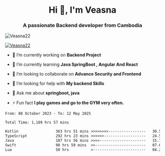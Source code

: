 <h1 align="center">Hi 👋, I'm Veasna</h1>
<h3 align="center">A passionate Backend developer from Cambodia</h3>

<p align="left"> <img src="https://komarev.com/ghpvc/?username=Veasna22&label=Profile%20views&color=0e75b6&style=flat" alt="Veasna22" /> </p>

<p align="left"> <a href="https://github.com/ryo-ma/github-profile-trophy"><img src="https://github-profile-trophy.vercel.app/?username=veasna22&theme=dracula" alt="Veasna22" /></a> </p>

- 🔭 I’m currently working on **Backend Project**

- 🌱 I’m currently learning **Java SpringBoot , Angular And React**

- 👯 I’m looking to collaborate on **Advance Security and Frontend**

- 🤝 I’m looking for help with **My backend Skills**

- 💬 Ask me about **springboot, java**

- ⚡ Fun fact **I play games and go to the GYM very often.**

<!--START_SECTION:waka-->

```txt
From: 08 October 2023 - To: 12 May 2025

Total Time: 1,189 hrs 57 mins

Kotlin                 363 hrs 51 mins >>>>>>>>-----------------   30.58 %
TypeScript             292 hrs 23 mins >>>>>>-------------------   24.57 %
Java                   187 hrs 56 mins >>>>---------------------   15.79 %
Swift                  90 hrs 59 mins  >>-----------------------   07.65 %
Lua                    50 hrs          >------------------------   04.20 %
```

<!--END_SECTION:waka-->
